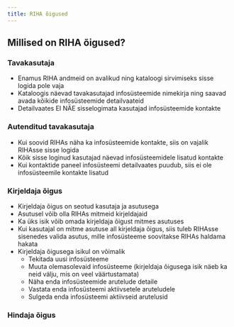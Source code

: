 ```yaml
---
title: RIHA õigused
---
```


## Millised on RIHA õigused?

### Tavakasutaja

- Enamus RIHA andmeid on avalikud ning kataloogi sirvimiseks sisse logida pole vaja
- Kataloogis näevad tavakasutajad infosüsteemide nimekirja ning saavad avada kõikide infosüsteemide detailvaateid
- Detailvaates EI NÄE sisselogimata kasutajad infosüsteemide kontakte

### Autenditud tavakasutaja

- Kui soovid RIHAs näha ka infosüsteemide kontakte, siis on vajalik RIHAsse sisse logida
- Kõik sisse loginud kasutajad näevad infosüsteemidele lisatud kontakte
- Kui kontaktide paneel infosüsteemi detailvaates puudub, siis ei ole infosüsteemile kontakte lisatud

### Kirjeldaja õigus

- Kirjeldaja õigus on seotud kasutaja ja asutusega
- Asutusel võib olla RIHAs mitmeid kirjeldajaid
- Ka üks isik võib omada kirjeldaja õigust mitmes asutuses
- Kui kasutajal on mitme asutuse all kirjeldaja õigus, siis tuleb RIHAsse sisenedes valida asutus, mille infosüsteeme soovitakse RIHAs haldama hakata
- Kirjeldaja õigusega isikul on võimalik
  - Tekitada uusi infosüsteeme
  - Muuta olemasolevaid infosüsteeme (kirjeldaja õigusega isik näeb ka neid välju, mis on veel väärtustamata)
  - Näha enda infosüsteemide arutelude detaile
  - Vastata enda infosüsteemi aktiivsetele aruteludele
  - Sulgeda enda infosüsteemi aktiivseid arutelusid

### Hindaja õigus

